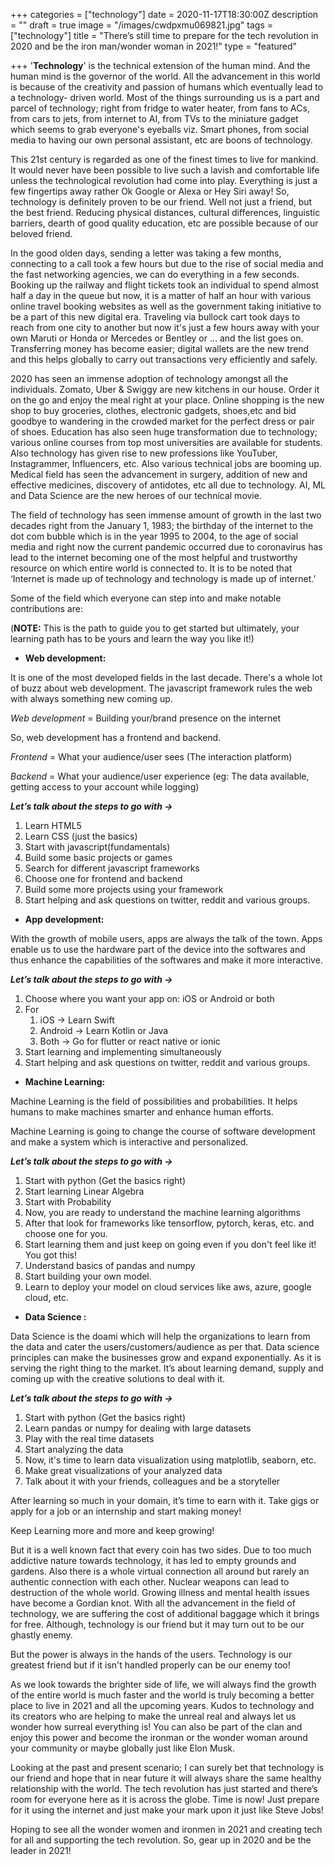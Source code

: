 +++
categories = ["technology"]
date = 2020-11-17T18:30:00Z
description = ""
draft = true
image = "/images/cwdpxmu069821.jpg"
tags = ["technology"]
title = "There’s still time to prepare for the tech revolution in 2020 and be the iron man/wonder woman in 2021!"
type = "featured"

+++
'**Technology**' is the technical extension of the human mind. And the human mind is the governor of the world. All the advancement in this world is because of the creativity and passion of humans which eventually lead to a technology- driven world. Most of the things surrounding us is a part and parcel of technology; right from fridge to water heater, from fans to ACs, from cars to jets, from internet to AI, from TVs to the miniature gadget which seems to grab everyone's eyeballs viz. Smart phones, from social media to having our own personal assistant, etc are boons of technology.

This 21st century is regarded as one of the finest times to live for mankind. It would never have been possible to live such a lavish and comfortable life unless the technological revolution had come into play. Everything is just a few fingertips away rather Ok Google or Alexa or Hey Siri away! So, technology is definitely proven to be our friend. Well not just a friend, but the best friend. Reducing physical distances, cultural differences, linguistic barriers, dearth of good quality education, etc are possible because of our beloved friend.

In the good olden days, sending a letter was taking a few months, connecting to a call took a few hours but due to the rise of social media and the fast networking agencies, we can do everything in a few seconds. Booking up the railway and flight tickets took an individual to spend almost half a day in the queue but now, it is a matter of half an hour with various online travel booking websites as well as the government taking initiative to be a part of this new digital era. Traveling via bullock cart took days to reach from one city to another but now it's just a few hours away with your own Maruti or Honda or Mercedes or Bentley or … and the list goes on. Transferring money has become easier; digital wallets are the new trend and this helps globally to carry out transactions very efficiently and safely.

2020 has seen an immense adoption of technology amongst all the individuals. Zomato, Uber & Swiggy are new kitchens in our house. Order it on the go and enjoy the meal right at your place. Online shopping is the new shop to buy groceries, clothes, electronic gadgets, shoes,etc and bid goodbye to wandering in the crowded market for the perfect dress or pair of shoes. Education has also seen huge transformation due to technology; various online courses from top most universities are available for students. Also technology has given rise to new professions like YouTuber, Instagrammer, Influencers, etc. Also various technical jobs are booming up. Medical field has seen the advancement in surgery, addition of new and effective medicines, discovery of antidotes, etc all due to technology. AI, ML and Data Science are the new heroes of our technical movie.

The field of technology has seen immense amount of growth in the last two decades right from the January 1, 1983; the birthday of the internet to the dot com bubble which is in the year 1995 to 2004, to the age of social media and right now the current pandemic occurred due to coronavirus has lead to the internet becoming one of the most helpful and trustworthy resource on which entire world is connected to. It is to be noted that ‘Internet is made up of technology and technology is made up of internet.’

Some of the field which everyone can step into and make notable contributions are:

(**NOTE:** This is the path to guide you to get started but ultimately, your learning path has to be yours and learn the way you like it!)

* **Web development:**

It is one of the most developed fields in the last decade. There's a whole lot of buzz about web development. The javascript framework rules the web with always something new coming up.

_Web development_ = Building your/brand presence on the internet

So, web development has a frontend and backend.

_Frontend_ = What your audience/user sees (The interaction platform)

_Backend_ = What your audience/user experience (eg: The data available, getting access to your account while logging)

**_Let’s talk about the steps to go with →_**

1. Learn HTML5
2. Learn CSS (just the basics)
3. Start with javascript(fundamentals)
4. Build some basic projects or games
5. Search for different javascript frameworks
6. Choose one for frontend and backend
7. Build some more projects using your framework
8. Start helping and ask questions on twitter, reddit and various groups.

* **App development:**

With the growth of mobile users, apps are always the talk of the town. Apps enable us to use the hardware part of the device into the softwares and thus enhance the capabilities of the softwares and make it more interactive.

**_Let’s talk about the steps to go with →_**

1. Choose where you want your app on: iOS or Android or both
2. For
   1. iOS → Learn Swift
   2. Android → Learn Kotlin or Java
   3. Both → Go for flutter or react native or ionic
3. Start learning and implementing simultaneously
4. Start helping and ask questions on twitter, reddit and various groups.

* **Machine Learning:**

Machine Learning is the field of possibilities and probabilities. It helps humans to make machines smarter and enhance human efforts.

Machine Learning is going to change the course of software development and make a system which is interactive and personalized.

**_Let’s talk about the steps to go with →_**

1. Start with python (Get the basics right)
2. Start learning Linear Algebra
3. Start with Probability
4. Now, you are ready to understand the machine learning algorithms
5. After that look for frameworks like tensorflow, pytorch, keras, etc. and choose one for you.
6. Start learning them and just keep on going even if you don't feel like it! You got this!
7. Understand basics of pandas and numpy
8. Start building your own model.
9. Learn to deploy your model on cloud services like aws, azure, google cloud, etc.

* **Data Science :**

Data Science is the doami which will help the organizations to learn from the data and cater the users/customers/audience as per that. Data science principles can make the businesses grow and expand exponentially. As it is serving the right thing to the market. It’s about learning demand, supply and coming up with the creative solutions to deal with it.

**_Let’s talk about the steps to go with →_**

1. Start with python (Get the basics right)
2. Learn pandas or numpy for dealing with large datasets
3. Play with the real time datasets
4. Start analyzing the data
5. Now, it's time to learn data visualization using matplotlib, seaborn, etc.
6. Make great visualizations of your analyzed data
7. Talk about it with your friends, colleagues and be a storyteller

After learning so much in your domain, it’s time to earn with it. Take gigs or apply for a job or an internship and start making money!

Keep Learning more and more and keep growing!

But it is a well known fact that every coin has two sides. Due to too much addictive nature towards technology, it has led to empty grounds and gardens. Also there is a whole virtual connection all around but rarely an authentic connection with each other. Nuclear weapons can lead to destruction of the whole world. Growing illness and mental health issues have become a Gordian knot. With all the advancement in the field of technology, we are suffering the cost of additional baggage which it brings for free. Although, technology is our friend but it may turn out to be our ghastly enemy.

But the power is always in the hands of the users. Technology is our greatest friend but if it isn't handled properly can be our enemy too!

As we look towards the brighter side of life, we will always find the growth of the entire world is much faster and the world is truly becoming a better place to live in 2021 and all the upcoming years. Kudos to technology and its creators who are helping to make the unreal real and always let us wonder how surreal everything is! You can also be part of the clan and enjoy this power and become the ironman or the wonder woman around your community or maybe globally just like Elon Musk.

Looking at the past and present scenario; I can surely bet that technology is our friend and hope that in near future it will always share the same healthy relationship with the world. The tech revolution has just started and there’s room for everyone here as it is across the globe. Time is now! Just prepare for it using the internet and just make your mark upon it just like Steve Jobs!

Hoping to see all the wonder women and ironmen in 2021 and creating tech for all and supporting the tech revolution. So, gear up in 2020 and be the leader in 2021!